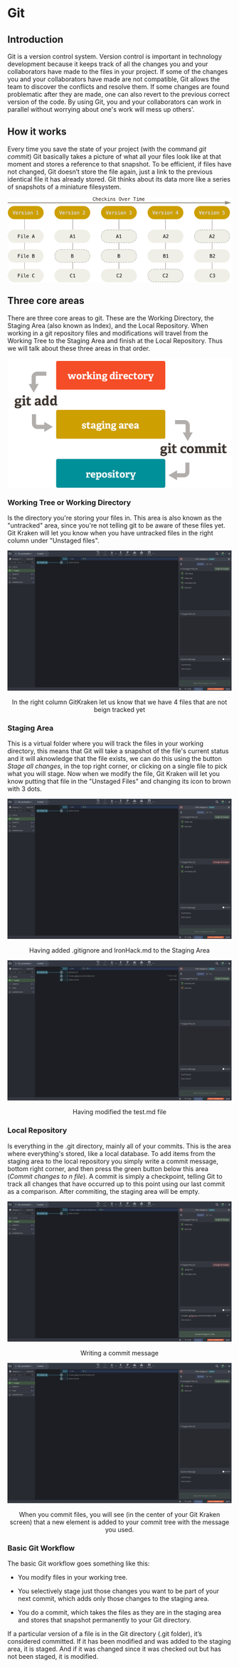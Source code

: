 # Git

## Introduction
Git is a version control system. Version control is important in technology development because it keeps track of all the changes you and your collaborators have made to the files in your project. If some of the changes you and your collaborators have made are not compatible, Git allows the team to discover the conflicts and resolve them. If some changes are found problematic after they are made, one can also revert to the previous correct version of the code. By using Git, you and your collaborators can work in parallel without worrying about one's work will mess up others'.

## How it works
Every time you save the state of your project (with the command *git commit*) Git basically takes a picture of what all your files look like at that moment and stores a reference to that snapshot. To be efficient, if files have not changed, Git doesn’t store the file again, just a link to the previous identical file it has already stored. Git thinks about its data more like a series of snapshots of a miniature filesystem.

<p align="center"><img src="./images/git-snapshots.png" align="center"></p>

## Three core areas
There are three core areas to git. These are the Working Directory, the Staging Area (also known as Index), and the Local Repository. When working in a git repository files and modifications will travel from the Working Tree to the Staging Area and finish at the Local Repository. Thus we will talk about these three areas in that order.

<p align="center"><img src="./images/git.png" align="center"></p>

### Working Tree or Working Directory
Is the directory you're storing your files in. This area is also known as the "untracked" area, since you're not telling git to be aware of these files yet.
Git Kraken will let you know when you have untracked files in the right column under "Unstaged files".

![](./images/git-untracked-GK.png)
<p align="center">In the right column GitKraken let us know that we have 4 files that are not beign tracked yet</p>

### Staging Area
This is a virtual folder where you will track the files in your working directory, this means that Git will take a snapshot of the file's current status and it will aknowledge that the file exists, we can do this using the button *Stage all changes*, in the top right corner, or clicking on a single file to pick what you will stage. Now when we modify the file, Git Kraken will let you know putting that file in the "Unstaged Files" and changing its icon to brown with 3 dots.

![](./images/git-add-GK.png)
<p align="center">Having added .gitignore and IronHack.md to the Staging Area</p>
    
![](./images/git-modified-GK.png)
<p align="center">Having modified the test.md file</p>

### Local Repository
Is everything in the .git directory, mainly all of your commits. This is the area where everything's stored, like a local database.
To add items from the staging area to the local repository you simply write a commit message, bottom right corner, and then press the green button below this area (*Commit changes to n file*). A commit is simply a checkpoint, telling Git to track all changes that have occurred up to this point using our last commit as a comparison. After commiting, the staging area will be empty.

![](./images/git-commit-message-GK.png)
<p align="center">Writing a commit message</p>

![](./images/git-commited-GK.png)
<p align="center">When you commit files, you will see (in the center of your Git Kraken screen) that a new element is added to your commit tree with the message you used.</p>

### Basic Git Workflow

The basic Git workflow goes something like this:

- You modify files in your working tree.

- You selectively stage just those changes you want to be part of your next commit, which adds only those changes to the staging area.

- You do a commit, which takes the files as they are in the staging area and stores that snapshot permanently to your Git directory.

If a particular version of a file is in the Git directory (.git folder), it’s considered committed. If it has been modified and was added to the staging area, it is staged. And if it was changed since it was checked out but has not been staged, it is modified. 


    
    
    